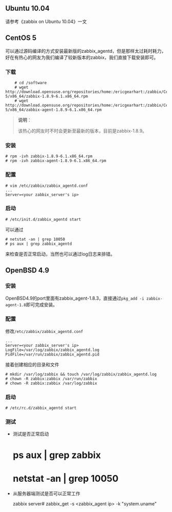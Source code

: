 ## Ubuntu 10.04

请参考《zabbix on Ubuntu 10.04》一文

## CentOS 5

可以通过源码编译的方式安装最新版的zabbix_agentd，但是那样太过耗时耗力，好在有热心的网友为我们编译了较新版本的zabbix，我们直接下载安装即可。

### 下载
 
        # cd /software
        # wget http://download.opensuse.org/repositories/home:/ericgearhart:/zabbix/CentOS_CentOS-5/x86_64/zabbix-1.8.9-6.1.x86_64.rpm
        # wget http://download.opensuse.org/repositories/home:/ericgearhart:/zabbix/CentOS_CentOS-5/x86_64/zabbix-agent-1.8.9-6.1.x86_64.rpm

> **说明**：
>
>该热心的网友时不时会更新至最新的版本，目前是zabbix-1.8.9。

### 安装

	# rpm -ivh zabbix-1.8.9-6.1.x86_64.rpm
	# rpm -ivh zabbix-agent-1.8.9-6.1.x86_64.rpm

### 配置
	
	# vim /etc/zabbix/zabbix_agentd.conf
	...
	Server=<your zabbix_server's ip>
	
### 启动

	# /etc/init.d/zabbix_agentd start

可以通过

	# netstat -an | grep 10050
	# ps aux | grep zabbix_agentd

来检查是否正常启动，当然也可以通过log日志来排错。

## OpenBSD 4.9

### 安装

OpenBSD4.9的port里面有zabbix_agent-1.8.3，直接通过`pkg_add -i zabbix-agent-1.8`即可完成安装。

### 配置

修改`/etc/zabbix/zabbix_agentd.conf`

	...
	Server=<your zabbix_server's ip>
	LogFile=/var/log/zabbix/zabbix_agentd.log
	PidFile=/var/run/zabbix/zabbix_agentd.pid

接着创建相应的目录和文件

    # mkdir /var/log/zabbix && touch /var/log/zabbix/zabbix_agentd.log
    # chown -R zabbix:zabbix /var/run/zabbix
    # chown -R zabbix:zabbix /var/log/zabbix

### 启动

    # /etc/rc.d/zabbix_agentd start

### 测试

* 测试是否正常启动

    # ps aux | grep zabbix
    # netstat -an | grep 10050

* 从服务器端测试是否可以正常工作

    zabbix server# zabbix_get -s <zabbix_agent ip> -k "system.uname"
 

